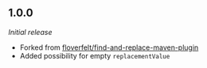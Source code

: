 ## 1.0.0
<i>Initial release</i>
* Forked from [floverfelt/find-and-replace-maven-plugin](https://github.com/floverfelt/find-and-replace-maven-plugin)
* Added possibility for empty ``replacementValue``
